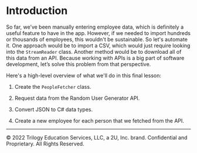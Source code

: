 # Introduction

So far, we’ve been manually entering employee data, which is definitely a useful feature to have in the app. However, if we needed to import hundreds or thousands of employees, this wouldn't be sustainable. So let's automate it. One approach would be to import a CSV, which would just require looking into the `StreamReader` class. Another method would be to download all of this data from an API. Because working with APIs is a big part of software development, let’s solve this problem from that perspective.

Here's a high-level overview of what we'll do in this final lesson:

1. Create the `PeopleFetcher` class.

2. Request data from the Random User Generator API.

3. Convert JSON to C# data types.

4. Create a new employee for each person that we fetched from the API.

---
© 2022 Trilogy Education Services, LLC, a 2U, Inc. brand. Confidential and Proprietary. All Rights Reserved.